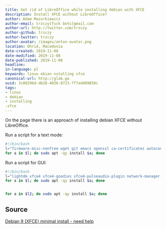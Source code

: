 ```yaml
---
title: Get rid of LibreOffice while installing debian with XFCE
description: Install XFCE without LibreOffice?
author: Adam Mazurkiewicz
author-email: trzczy[fuck bots]gmail.com
author-url: http://twitter.com/trzczy
author-github: trzczy
author-twitter: trzczy
author-avatar: /images/anton-avatar.png
location: Ohrid, Macedonia
date-created: 2019-11-08
date-modified: 2019-11-08
date-published: 2019-11-08
headline:
in-language: pl
keywords: linux ebian nstalling xfce
canonical-url: http://glab.ga
uuid: 3c8029bd-db26-4036-8723-7f7ad409858c
tags:
- linux
- debian
- installing
-xfce
---
```


On the page there is an approach of installing debian XFCE without LibreOffice.

Run a script for a text mode:

```bash
#!/bin/bash
l="firmware-misc-nonfree wget git emacs openssl ca-certificates autoconf automake libtool texinfo build-essential ufw gufw dnsutils gvfs sox fping hplip bind-utils dns-utils firmware-atheros gdebi xournal gparted dirmngr mbr isohybrid syslinux-utils ntfs-3g"
for a in $l; do sudo apt -qy install $a; done 
```
Run a script for GUI:

```bash
#!/bin/bash
l="lightdm xfce4 xfce4-goodies xfce4-pulseaudio-plugin network-manager-gnome"
for a in $l; do sudo apt -qy install $a; done


for a in $l2; do sudo apt -qy install $a; done

```



## Source

[Debian 9 (XFCE) minimal install - need help](https://www.reddit.com/r/debian/comments/7mqyll/debian_9_xfce_minimal_install_need_help/)


```

```
